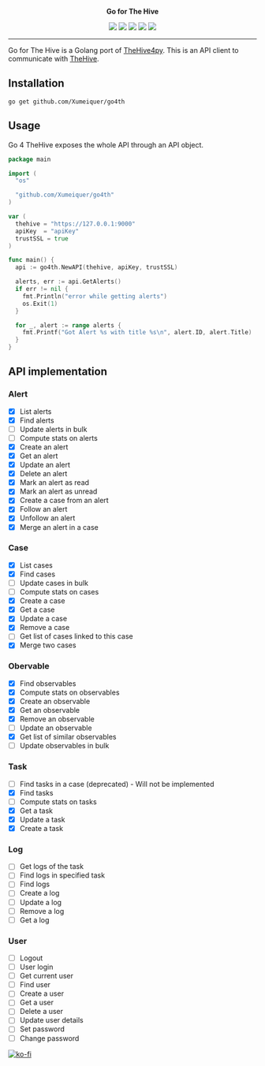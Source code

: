 <p align="center">
  <b>Go for The Hive</b>
</p>
<p align="center">
  <a href="https://travis-ci.com/Xumeiquer/go4th"><img src="https://img.shields.io/travis/com/Xumeiquer/go4th/dev.svg"></a>
  <a href="https://godoc.org/github.com/Xumeiquer/go4th"><img src="https://img.shields.io/badge/godoc-reference-blue.svg"></a>
  <a href="https://goreportcard.com/report/Xumeiquer/go4th"><img src="https://goreportcard.com/badge/github.com/Xumeiquer/go4th"></a>
  <a href="https://codecov.io/gh/Xumeiquer/go4th"><img src="https://codecov.io/gh/Xumeiquer/go4th/branch/dev/graph/badge.svg" /></a>
  <a href="https://opensource.org/licenses/Apache-2.0"><img src="https://img.shields.io/badge/License-Apache%202.0-blue.svg"></a>
</p>

---

Go for The Hive is a Golang port of [TheHive4py](https://github.com/TheHive-Project/TheHive4py). This is an API client to communicate with [TheHive](https://github.com/TheHive-Project/TheHive).

## Installation

```
go get github.com/Xumeiquer/go4th
```

## Usage

Go 4 TheHive exposes the whole API through an API object.

```go
package main

import (
  "os"

  "github.com/Xumeiquer/go4th"
)

var (
  thehive = "https://127.0.0.1:9000"
  apiKey  = "apiKey"
  trustSSL = true
)

func main() {
  api := go4th.NewAPI(thehive, apiKey, trustSSL)

  alerts, err := api.GetAlerts()
  if err != nil {
    fmt.Println("error while getting alerts")
    os.Exit(1)
  }

  for _, alert := range alerts {
    fmt.Printf("Got Alert %s with title %s\n", alert.ID, alert.Title)
  }
}
```

## API implementation

### Alert

* [x] List alerts
* [x] Find alerts
* [ ] Update alerts in bulk
* [ ] Compute stats on alerts
* [x] Create an alert
* [x] Get an alert
* [x] Update an alert
* [x] Delete an alert
* [x] Mark an alert as read
* [x] Mark an alert as unread
* [x] Create a case from an alert
* [x] Follow an alert
* [x] Unfollow an alert
* [x] Merge an alert in a case

### Case

* [x] List cases
* [x] Find cases
* [ ] Update cases in bulk
* [ ] Compute stats on cases
* [x] Create a case
* [x] Get a case
* [x] Update a case
* [x] Remove a case
* [ ] Get list of cases linked to this case
* [x] Merge two cases

### Obervable

* [x] Find observables
* [x] Compute stats on observables
* [x] Create an observable
* [x] Get an observable
* [x] Remove an observable
* [ ] Update an observable
* [x] Get list of similar observables
* [ ] Update observables in bulk

### Task

* [ ] Find tasks in a case (deprecated) - Will not be implemented
* [x] Find tasks
* [ ] Compute stats on tasks
* [x] Get a task
* [x] Update a task
* [x] Create a task

### Log

* [ ] Get logs of the task
* [ ] Find logs in specified task
* [ ] Find logs
* [ ] Create a log
* [ ] Update a log
* [ ] Remove a log
* [ ] Get a log

### User

* [ ] Logout
* [ ] User login
* [ ] Get current user
* [ ] Find user
* [ ] Create a user
* [ ] Get a user
* [ ] Delete a user
* [ ] Update user details
* [ ] Set password
* [ ] Change password

[![ko-fi](https://www.ko-fi.com/img/githubbutton_sm.svg)](https://ko-fi.com/M4M625UW0)
